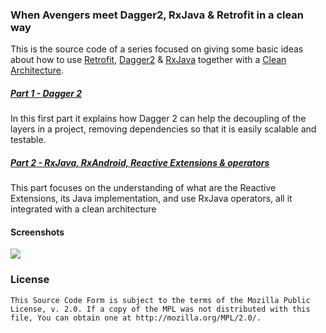 
### When Avengers meet Dagger2, RxJava & Retrofit in a clean way

This is the source code of a series focused on giving some basic ideas about how to use [Retrofit](http://square.github.io/retrofit/), [Dagger2](http://google.github.io/dagger/) & [RxJava](https://github.com/ReactiveX/RxJava) together with a [Clean Architecture](http://blog.8thlight.com/uncle-bob/2012/08/13/the-clean-architecture.html).

##### [Part 1 - Dagger 2](http://saulmm.github.io/when-Thor-and-Hulk-meet-dagger2-rxjava-1/) 

In this first part it explains how Dagger 2 can help the decoupling of the layers in a project, removing dependencies so that it is easily scalable and testable.

##### [Part 2 - RxJava, RxAndroid, Reactive Extensions & operators](http://saulmm.github.io/when-Iron-Man-becomes-Reactive-Avengers2/)

This part focuses on the understanding of what are the Reactive Extensions, its Java implementation, and use RxJava operators, all it integrated with a clean architecture

#### Screenshots

![](https://raw.githubusercontent.com/saulmm/Avengers/master/art/cap.png)

### License 

```
This Source Code Form is subject to the terms of the Mozilla Public 
License, v. 2.0. If a copy of the MPL was not distributed with this 
file, You can obtain one at http://mozilla.org/MPL/2.0/.
```